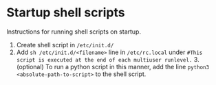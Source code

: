 # Startup shell scripts
Instructions for running shell scripts on startup.

1. Create shell script in `/etc/init.d/`
2. Add `sh /etc/init.d/<filename>` line in `/etc/rc.local` under `#This script is executed at the end of each multiuser runlevel.`
3.(optional) To run a python script in this manner, add the line `python3 <absolute-path-to-script>` to the shell script.
